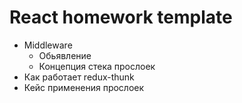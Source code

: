 # React homework template

- Middleware
  - Обьявление
  - Концепция стека прослоек
- Как работает redux-thunk
- Кейс применения прослоек
